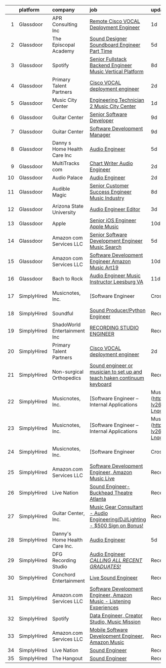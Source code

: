 

|    | platform    | company                       | job                                                                                                                                                                                                                                                                                                                                                                                                                                                                                                                                                                                                                                                                                                                                                                                                                                                                                                                                                                                                                                                                                                                                                                                                                                                                                                                                                     | update_time   | location                            |
|---:|:------------|:------------------------------|:--------------------------------------------------------------------------------------------------------------------------------------------------------------------------------------------------------------------------------------------------------------------------------------------------------------------------------------------------------------------------------------------------------------------------------------------------------------------------------------------------------------------------------------------------------------------------------------------------------------------------------------------------------------------------------------------------------------------------------------------------------------------------------------------------------------------------------------------------------------------------------------------------------------------------------------------------------------------------------------------------------------------------------------------------------------------------------------------------------------------------------------------------------------------------------------------------------------------------------------------------------------------------------------------------------------------------------------------------------|:--------------|:------------------------------------|
|  1 | Glassdoor   | APR Consulting Inc            | [Remote Cisco VOCAL Deployment Engineer](https://www.glassdoor.com/partner/jobListing.htm?pos=103&ao=1110586&s=58&guid=000001834f673c00b0a0a1afb8732415&src=GD_JOB_AD&t=SR&vt=w&ea=1&cs=1_c3245693&cb=1663484509447&jobListingId=1008144961409&cpc=9DC6E4D8324653EE&jrtk=3-0-1gd7mef1fjm4r801-1gd7mef22mbjm800-38b1b6dcd94dc75d--6NYlbfkN0DKYEYS6AaSgPeXyWAkdM8_YPNZv0Ej8KjQCXpwSuT3KN5h05DBiQlmBf-mfh9BB2_orXgrxoLBRMxkNRQrolYV9I2SUgpTV9TA5chH-UPupMt7FQa8OnBoqSaBdLcWyH47-zjvTPRP4kAtNejIFilcckzat_tTOpCvVeAJTRjhpw9BHZTvfd7a1E_8DuaWp6DsNzHss2lKCzsLmqHquCwzsavOWDcl_NrD9GhB-NPGOzJ56uysPIbQDbiGwVhfUK0XZP31xKB2G36w-ToPNh4szLBjnOhTNBrklk4xW5luorZoKmKKv-ZxaqCFVcgt2qLQGYvEVX4VV4nCuugCViUuPHGKSb8xOAM9h7WPPWzk-5-PNkJoyKp34GQzLR32m6RS2p_wzbWEkeiCas9EpaJNEqRS6Nfd-T1lCGVCw-h1aCBjkPQCD2hTGRDEcud9cwUSFfTt0ZxdVLukUI_cBnBc9cDUf9O91C4sU4HmKRQPFmVdCba6C-jihVuLrGeID5smmfcJlDN07ejJMpk1K9jB9UiJG7s8rk48lHgUkz2BHA%3D%3D)                                                                                                                                                                                                                                                                                                                                                                                                                           | 1d            | Houston, TX                         |
|  2 | Glassdoor   | The Episcopal Academy         | [Sound Designer  Soundboard Engineer  Part Time ](https://www.glassdoor.com/partner/jobListing.htm?pos=108&ao=1136043&s=58&guid=000001834f673c00b0a0a1afb8732415&src=GD_JOB_AD&t=SR&vt=w&ea=1&cs=1_f666541a&cb=1663484509447&jobListingId=1008134158666&jrtk=3-0-1gd7mef1fjm4r801-1gd7mef22mbjm800-42249c09ee087c0a-)                                                                                                                                                                                                                                                                                                                                                                                                                                                                                                                                                                                                                                                                                                                                                                                                                                                                                                                                                                                                                                   | 5d            | Newtown Square, PA                  |
|  3 | Glassdoor   | Spotify                       | [Senior Fullstack Backend Engineer  Music Vertical Platform](https://www.glassdoor.com/partner/jobListing.htm?pos=113&ao=1136043&s=58&guid=000001834f673c00b0a0a1afb8732415&src=GD_JOB_AD&t=SR&vt=w&cs=1_74903ff1&cb=1663484509448&jobListingId=1008129613240&jrtk=3-0-1gd7mef1fjm4r801-1gd7mef22mbjm800-a24b3b128f6f44d4-)                                                                                                                                                                                                                                                                                                                                                                                                                                                                                                                                                                                                                                                                                                                                                                                                                                                                                                                                                                                                                             | 8d            | New York, NY                        |
|  4 | Glassdoor   | Primary Talent Partners       | [Cisco VOCAL deployment engineer](https://www.glassdoor.com/partner/jobListing.htm?pos=104&ao=1110586&s=58&guid=000001834f673c00b0a0a1afb8732415&src=GD_JOB_AD&t=SR&vt=w&ea=1&cs=1_ffb23954&cb=1663484509447&jobListingId=1008142326403&cpc=3BA4CE39D5B5DEF5&jrtk=3-0-1gd7mef1fjm4r801-1gd7mef22mbjm800-7d00ccaf62efed1c--6NYlbfkN0DOCvLQenlXS7fh3AEEtPwhntZQnPW7UfiJ0vyM-Z38ZvlXuLrJoooXtLfzu_VlecwdXf2-mFmTvw5qj8J58wcNbZAHqxpQ0rPpLIecZwvN76JywW45ZeN-Zmdv4P0XYW4kVG34I6kwMMlkoMzHT0e0Kc1SMd9maj013JwK54aCCnnjzMboQBdj2AAmYQjrEJ8FylzVlxvfnZuZ-daCmI_sW5vflXQypeWhZ2PdRnkFBTsaIXECfNNaC8GRiHZ2TKpTP1-hABNurR3PdZAep5NpeOLpSrmhDAUo0Ol0Sig-kvBozYev4wCBoasvSKh-zU25lQuNqTTzdmFeMNwGq27Z5yzmjmYMk3oSqEsmxsWtEz8MMHKru7DpRvcTTFkvpOAbdu8XhzKTp-Gjd4-SPOHgPmmIJAb93hHr1d69xpl0_z6t3bc7wbvQ5deSe7a78WLk5a9HaIWrs12Ix-WA1jO5JjKae9CsxuMI86l4HvBMIjiBnV5dOAdIwDfrzT8CcPApi_cPYwyQ_g%3D%3D)                                                                                                                                                                                                                                                                                                                                                                                                                                                                  | 2d            | Remote                              |
|  5 | Glassdoor   | Music City Center             | [Engineering Technician 2   Music City Center](https://www.glassdoor.com/partner/jobListing.htm?pos=110&ao=1136043&s=58&guid=000001834f673c00b0a0a1afb8732415&src=GD_JOB_AD&t=SR&vt=w&ea=1&cs=1_e6f93a36&cb=1663484509448&jobListingId=1008144780824&jrtk=3-0-1gd7mef1fjm4r801-1gd7mef22mbjm800-9b4715f52be0fb3d-)                                                                                                                                                                                                                                                                                                                                                                                                                                                                                                                                                                                                                                                                                                                                                                                                                                                                                                                                                                                                                                      | 1d            | Nashville, TN                       |
|  6 | Glassdoor   | Guitar Center                 | [Senior Software Developer](https://www.glassdoor.com/partner/jobListing.htm?pos=115&ao=1136043&s=58&guid=000001834f673c00b0a0a1afb8732415&src=GD_JOB_AD&t=SR&vt=w&cs=1_9c30f586&cb=1663484509448&jobListingId=1008126583887&jrtk=3-0-1gd7mef1fjm4r801-1gd7mef22mbjm800-2b3b599a2892437b-)                                                                                                                                                                                                                                                                                                                                                                                                                                                                                                                                                                                                                                                                                                                                                                                                                                                                                                                                                                                                                                                              | 9d            | Frederick, MD                       |
|  7 | Glassdoor   | Guitar Center                 | [Software Development Manager](https://www.glassdoor.com/partner/jobListing.htm?pos=114&ao=1136043&s=58&guid=000001834f673c00b0a0a1afb8732415&src=GD_JOB_AD&t=SR&vt=w&cs=1_5dbbc6ff&cb=1663484509448&jobListingId=1008126583885&jrtk=3-0-1gd7mef1fjm4r801-1gd7mef22mbjm800-090270ed63fc687b-)                                                                                                                                                                                                                                                                                                                                                                                                                                                                                                                                                                                                                                                                                                                                                                                                                                                                                                                                                                                                                                                           | 9d            | Frederick, MD                       |
|  8 | Glassdoor   | Danny s Home Health Care Inc  | [Audio Engineer](https://www.glassdoor.com/partner/jobListing.htm?pos=102&ao=1110586&s=58&guid=000001834f673c00b0a0a1afb8732415&src=GD_JOB_AD&t=SR&vt=w&ea=1&cs=1_d46cb82b&cb=1663484509447&jobListingId=1008134151228&cpc=217C45A42544DB93&jrtk=3-0-1gd7mef1fjm4r801-1gd7mef22mbjm800-d96fd0092005e7ba--6NYlbfkN0BoInTxaLMgkHfYaVP3cjWr3Sg06t2RqWCP-gXfyzuwcAKjbigUHLNrL0tn_yz6JlUOWou0FcGHTzr2os2mD1KAPpd-ACAcwY0h9eauOD3aWG_L3Dx0BkTIHnyCalEaEiU-pjJg_8aKBVZXC2f7pUDDYWRJO-tzJ-e7l1wrtaTNOcOW7ZrA-UAstBtsnPwPdV7xobSiYdBOkSwBNx5OH2s5mwo2T_QtpLMqkMnPexMBonlwqeyJ3a2EiSCp0saLWnAy1Iwyl6ULHXgkRM6So91QlHY197RJgTLDPWGNeKOUGloFCNvM8BJwOjQv72gTTCev18Im5Gpylk4SiOgyGumj3hWjOBX68PcDCCFy8cN31lnQNUY3d-4AR0m4rs5jfSSMaN39hP-hbZE8FuwFwpwqEjhNHA0ZP8n5QsKehS4cOgDCCWMh7Ie-xOvLq_q1qWg4C3EGLBwri1HWYqs2mD2DMDFlSB6GCfjDi98fiMJJSlAv_azGJTJ_evKoYMs6Lhk%3D)                                                                                                                                                                                                                                                                                                                                                                                                                                                                                                 | 5d            | Berkley, MI                         |
|  9 | Glassdoor   | MultiTracks com               | [Chart Writer   Audio Engineer](https://www.glassdoor.com/partner/jobListing.htm?pos=106&ao=1136043&s=58&guid=000001834f673c00b0a0a1afb8732415&src=GD_JOB_AD&t=SR&vt=w&cs=1_d49061b8&cb=1663484509447&jobListingId=1008142207996&jrtk=3-0-1gd7mef1fjm4r801-1gd7mef22mbjm800-ccfc7e7d8acd7691-)                                                                                                                                                                                                                                                                                                                                                                                                                                                                                                                                                                                                                                                                                                                                                                                                                                                                                                                                                                                                                                                          | 2d            | Cedar Park, TX                      |
| 10 | Glassdoor   | Audio Palace                  | [Audio Engineer](https://www.glassdoor.com/partner/jobListing.htm?pos=109&ao=1136043&s=58&guid=000001834f673c00b0a0a1afb8732415&src=GD_JOB_AD&t=SR&vt=w&ea=1&cs=1_4594639a&cb=1663484509447&jobListingId=1008142812191&jrtk=3-0-1gd7mef1fjm4r801-1gd7mef22mbjm800-1eaa16ddf4411fa3-)                                                                                                                                                                                                                                                                                                                                                                                                                                                                                                                                                                                                                                                                                                                                                                                                                                                                                                                                                                                                                                                                    | 2d            | Virginia Beach, VA                  |
| 11 | Glassdoor   | Audible Magic                 | [Senior Customer Success Engineer   Music Industry](https://www.glassdoor.com/partner/jobListing.htm?pos=111&ao=1136043&s=58&guid=000001834f673c00b0a0a1afb8732415&src=GD_JOB_AD&t=SR&vt=w&ea=1&cs=1_0cfa9dbb&cb=1663484509448&jobListingId=1008130465709&jrtk=3-0-1gd7mef1fjm4r801-1gd7mef22mbjm800-d82875c7ce777cf8-)                                                                                                                                                                                                                                                                                                                                                                                                                                                                                                                                                                                                                                                                                                                                                                                                                                                                                                                                                                                                                                 | 8d            | Los Gatos, CA                       |
| 12 | Glassdoor   | Arizona State University      | [Audio Engineer Editor](https://www.glassdoor.com/partner/jobListing.htm?pos=105&ao=1136043&s=58&guid=000001834f673c00b0a0a1afb8732415&src=GD_JOB_AD&t=SR&vt=w&cs=1_c1659042&cb=1663484509447&jobListingId=1008140425327&jrtk=3-0-1gd7mef1fjm4r801-1gd7mef22mbjm800-89bab4b42d4210d4-)                                                                                                                                                                                                                                                                                                                                                                                                                                                                                                                                                                                                                                                                                                                                                                                                                                                                                                                                                                                                                                                                  | 3d            | Phoenix, AZ                         |
| 13 | Glassdoor   | Apple                         | [Senior iOS Engineer   Apple Music](https://www.glassdoor.com/partner/jobListing.htm?pos=101&ao=1110586&s=58&guid=000001834f673c00b0a0a1afb8732415&src=GD_JOB_AD&t=SR&vt=w&cs=1_1af24a77&cb=1663484509446&jobListingId=1008124638462&cpc=8795CF9063CD573D&jrtk=3-0-1gd7mef1fjm4r801-1gd7mef22mbjm800-b40472fcd5b77a01--6NYlbfkN0BvKrLyj5gPmtZO9T8euul8TCxuuKNOtzRJOomxnwSEodTz2Bc-sPZlC5mDe-NOaJj3uJWhcftnQ1EeXYDYOhOD57yPluTzB7iCWM8TunRiGMJPuBJBLXDP2TWVf1DPRuN5EbUfRePyfAwSkSYaw9N6mbka4b9bxgwV-hCUhwq6fE6WTheRefACXzW0a0klWIX67t7DWgPy78xZW-LGdmamEtWrTB4T32ZQcDhvEmdNDRgvOHAHMyDfxyH3Dk2BFRtkdDIawP-CIE00AjSFGMvHbmAtSfdJIDKDXGVYFWgGSMeGIiBsodWCeK5dNYkeKlvceGdRuPtvr4PQjONMzUXhuAo-LJvi_xifc27AHG_8LRY8xEo-I7XPtLjTUlxl4AyaiO-g3PX0fN8gr1D-WqALySFd2tyGEXDZgRCtiGEdSA0AQC88cNG5Ig5pHxAZK9_18nYVSvbIvOiGPKoBsHn7g_KzMWYG1gOeFg9mAfPr4zf8s9kHjql0XXddvc3A6eA5w0Xp30Ac_KJ9mKnPy06TC49kUhnpeb30q48ATEbNr2nc5L5X4hur1R96_UCKDK2BdjlPGSUSbQtFdofK0SXUC6KVZ1ZBexRtUqox4d6I39Cm9WAoVib63N9JngVKXq78jERv1g0Gnnl2ovrM_WFtzcYCCyBGuQ5rFcuK1U9vETxQzmglqlApNxdVwzPbOALwMzLy-HJcBVA8RcwUBoGBkdDqx3sM8nrm2ZZySVg9wg4Fmmiuv2wPqAnBj5MTUgbLxKll1rfDNjsgcTRfTk6JQjs_S4NyaHpHyu5R0r01ZXUiYG8e6az26GCrDKcs_FqPMtf-qfHhfJBiFGRhRlgorTIQo5915kWKkbJiokdKGEaBL1m4bKLm9JYyHNOb6TGIuVw1fJ83UTSyjFU4BkmYOa5ikX7zoldvjz6qo0G76l2Au4_H6KdUjEml25zNChXKJ_8Dt6TVlk3SDP8iOD5l) | 10d           | San Diego, CA                       |
| 14 | Glassdoor   | Amazon com Services LLC       | [Senior Software Development Engineer  Music  Search ](https://www.glassdoor.com/partner/jobListing.htm?pos=112&ao=1136043&s=58&guid=000001834f673c00b0a0a1afb8732415&src=GD_JOB_AD&t=SR&vt=w&cs=1_086bd472&cb=1663484509448&jobListingId=1008133918419&jrtk=3-0-1gd7mef1fjm4r801-1gd7mef22mbjm800-15b8ae8ba5cd7a7a-)                                                                                                                                                                                                                                                                                                                                                                                                                                                                                                                                                                                                                                                                                                                                                                                                                                                                                                                                                                                                                                   | 5d            | San Francisco, CA                   |
| 15 | Glassdoor   | Amazon com Services LLC       | [Software Development Engineer   Amazon Music  Art19](https://www.glassdoor.com/partner/jobListing.htm?pos=107&ao=1136043&s=58&guid=000001834f673c00b0a0a1afb8732415&src=GD_JOB_AD&t=SR&vt=w&cs=1_5e727efb&cb=1663484509447&jobListingId=1008122422712&jrtk=3-0-1gd7mef1fjm4r801-1gd7mef22mbjm800-8fdf4b8576848af7-)                                                                                                                                                                                                                                                                                                                                                                                                                                                                                                                                                                                                                                                                                                                                                                                                                                                                                                                                                                                                                                    | 10d           | San Francisco, CA                   |
| 16 | Glassdoor   | Bach to Rock                  | [Audio Engineer Music Instructor   Leesburg  VA](https://www.glassdoor.com/partner/jobListing.htm?pos=116&ao=1136043&s=58&guid=000001834f673c00b0a0a1afb8732415&src=GD_JOB_AD&t=SR&vt=w&ea=1&cs=1_4b54e955&cb=1663484509448&jobListingId=1008121513694&jrtk=3-0-1gd7mef1fjm4r801-1gd7mef22mbjm800-740c828b02a08e51-)                                                                                                                                                                                                                                                                                                                                                                                                                                                                                                                                                                                                                                                                                                                                                                                                                                                                                                                                                                                                                                    | 11d           | Leesburg, VA                        |
| 17 | SimplyHired | Musicnotes, Inc.              | [Software Engineer | Cross-Platform Apps | Music Industry](https://www.simplyhired.com/job/k8E4fg8SWWqgvPsk4kBA2CqJDhhUZAmYysUfvRGHibz7cVQEY9wzyw?q=music+engineer)                                                                                                                                                                                                                                                                                                                                                                                                                                                                                                                                                                                                                                                                                                                                                                                                                                                                                                                                                                                                                                                                                                                                                                                     | Recently      | Remote                              |
| 18 | SimplyHired | Soundful                      | [Sound Producer/Python Engineer](https://www.simplyhired.com/job/fKwTfqRWVzhZJJT6yoybTUB5_pL76wxlddnu6kqy2_naoU7JVaHVBQ?q=music+engineer)                                                                                                                                                                                                                                                                                                                                                                                                                                                                                                                                                                                                                                                                                                                                                                                                                                                                                                                                                                                                                                                                                                                                                                                                               | Recently      | Remote                              |
| 19 | SimplyHired | ShadoWorld Entertainment Inc  | [RECORDING STUDIO ENGINEER](https://www.simplyhired.com/job/LuUo1uNsflz97Kc2VUvstOqF-GlyVnesKKVECsAsCY7m3CzEC5ML1A?q=music+engineer)                                                                                                                                                                                                                                                                                                                                                                                                                                                                                                                                                                                                                                                                                                                                                                                                                                                                                                                                                                                                                                                                                                                                                                                                                    | Recently      | Los Angeles, CA                     |
| 20 | SimplyHired | Primary Talent Partners       | [Cisco VOCAL deployment engineer](https://www.simplyhired.com/job/0rDjE0CCKbhFGZXJHiS_xQP1P-3tbPR2ePqgzRoJL-UXm89Dr0z4ZQ?q=music+engineer)                                                                                                                                                                                                                                                                                                                                                                                                                                                                                                                                                                                                                                                                                                                                                                                                                                                                                                                                                                                                                                                                                                                                                                                                              | 2d            | Remote                              |
| 21 | SimplyHired | Non-surgical Orthopedics      | [Sound engineer or musician to set up and teach haken continuum keyboard](https://www.simplyhired.com/job/7y5RxfWgvBhvD5ARANj7xR1wS24g3fPvxpYIHCnLHOc6p5-BJXdA0g?q=music+engineer)                                                                                                                                                                                                                                                                                                                                                                                                                                                                                                                                                                                                                                                                                                                                                                                                                                                                                                                                                                                                                                                                                                                                                                      | Recently      | Hicksville, NY                      |
| 22 | SimplyHired | Musicnotes, Inc.              | [Software Engineer – Internal Applications | Music Industry](https://www.simplyhired.com/job/CJj4BR8cQSu-lv26kchc9c99R6mB050UHH-Lnqgt3YQdfFX2vFlL3A?q=music+engineer)                                                                                                                                                                                                                                                                                                                                                                                                                                                                                                                                                                                                                                                                                                                                                                                                                                                                                                                                                                                                                                                                                                                                                                                   | Recently      | Remote                              |
| 23 | SimplyHired | Musicnotes, Inc.              | [Software Engineer – Internal Applications | Music Industry](https://www.simplyhired.com/job/CJj4BR8cQSu-lv26kchc9c99R6mB050UHH-Lnqgt3YQdfFX2vFlL3A?q=music+engineer)                                                                                                                                                                                                                                                                                                                                                                                                                                                                                                                                                                                                                                                                                                                                                                                                                                                                                                                                                                                                                                                                                                                                                                                   | Recently      | Remote                              |
| 24 | SimplyHired | Musicnotes, Inc.              | [Software Engineer | Cross-Platform Apps | Music Industry](https://www.simplyhired.com/job/k8E4fg8SWWqgvPsk4kBA2CqJDhhUZAmYysUfvRGHibz7cVQEY9wzyw?q=music+engineer)                                                                                                                                                                                                                                                                                                                                                                                                                                                                                                                                                                                                                                                                                                                                                                                                                                                                                                                                                                                                                                                                                                                                                                                     | Recently      | Remote                              |
| 25 | SimplyHired | Amazon.com Services LLC       | [Software Development Engineer, Amazon Music Live](https://www.simplyhired.com/job/mpgzgT6r885fjDF9t9oYbhMiUPQvAME3CQopjyPobkAI9WLjTXZnMg?q=music+engineer)                                                                                                                                                                                                                                                                                                                                                                                                                                                                                                                                                                                                                                                                                                                                                                                                                                                                                                                                                                                                                                                                                                                                                                                             | Recently      | Remote +1 location                  |
| 26 | SimplyHired | Live Nation                   | [Sound Engineer-Buckhead Theatre Atlanta](https://www.simplyhired.com/job/CS_P1LrQEVWhUzfOy9HGh8tKdpV6HYhrpLJTOl-mNWdUzrFJGN3YUA?q=music+engineer)                                                                                                                                                                                                                                                                                                                                                                                                                                                                                                                                                                                                                                                                                                                                                                                                                                                                                                                                                                                                                                                                                                                                                                                                      | Recently      | Atlanta, GA                         |
| 27 | SimplyHired | Guitar Center, Inc.           | [Music Gear Consultant - Audio Engineering/DJ/Lighting - $500 Sign on Bonus!](https://www.simplyhired.com/job/A1q2-hoFBf33n2hzvrtqJdUCpA-f5UgA83I6sNug1CkHmCGdLFdqzA?q=music+engineer)                                                                                                                                                                                                                                                                                                                                                                                                                                                                                                                                                                                                                                                                                                                                                                                                                                                                                                                                                                                                                                                                                                                                                                  | Recently      | Nashville, TN                       |
| 28 | SimplyHired | Danny's Home Health Care Inc. | [Audio Engineer](https://www.simplyhired.com/job/F1FzUP3z40ElkR4H5ulyLtbfchMPAbkUXZ3ww5sJeRmeT_hteiRp-A?q=music+engineer)                                                                                                                                                                                                                                                                                                                                                                                                                                                                                                                                                                                                                                                                                                                                                                                                                                                                                                                                                                                                                                                                                                                                                                                                                               | 5d            | Berkley, MI                         |
| 29 | SimplyHired | DFG Recording Studio          | [Audio Engineer *CALLING ALL RECENT GRADUATES!*](https://www.simplyhired.com/job/PiqGQxWLw6vUGDkTZbSgkQCJkK2Cpy_eGD64oksENeGPAesJ5YsuSA?q=music+engineer)                                                                                                                                                                                                                                                                                                                                                                                                                                                                                                                                                                                                                                                                                                                                                                                                                                                                                                                                                                                                                                                                                                                                                                                               | Recently      | Orange, NJ                          |
| 30 | SimplyHired | Conchord Entertainment        | [Live Sound Engineer](https://www.simplyhired.com/job/UEA40oo_tuyiPqvpC2XRNDDUAd6VWYQaSSZopTq90hge9e7ynS5vdw?q=music+engineer)                                                                                                                                                                                                                                                                                                                                                                                                                                                                                                                                                                                                                                                                                                                                                                                                                                                                                                                                                                                                                                                                                                                                                                                                                          | Recently      | Boston, MA                          |
| 31 | SimplyHired | Amazon.com Services LLC       | [Software Development Engineer, Amazon Music - Listening Experiences](https://www.simplyhired.com/job/YHwS5nRobLz3g7QmxKjYHE_-NmQYgK6f0Wtg9OOgzGIPeFH2CGHMIg?q=music+engineer)                                                                                                                                                                                                                                                                                                                                                                                                                                                                                                                                                                                                                                                                                                                                                                                                                                                                                                                                                                                                                                                                                                                                                                          | Recently      | United States +2 locations          |
| 32 | SimplyHired | Spotify                       | [Data Engineer, Creator Studio, Music Mission](https://www.simplyhired.com/job/gx6_0Pe4pjCb2iMDm-oEabY8egsyZ1Ii5bgjJRk6_cKJ1o2Hf2rTOA?q=music+engineer)                                                                                                                                                                                                                                                                                                                                                                                                                                                                                                                                                                                                                                                                                                                                                                                                                                                                                                                                                                                                                                                                                                                                                                                                 | Recently      | New York, NY                        |
| 33 | SimplyHired | Amazon.com Services LLC       | [Mobile Software Development Engineer, Amazon Music](https://www.simplyhired.com/job/rsCpBFn9OPkke_bvO-qBzJn5h5ReCdfOAt4WT5ZVWGLUNKcNA3LNNA?q=music+engineer)                                                                                                                                                                                                                                                                                                                                                                                                                                                                                                                                                                                                                                                                                                                                                                                                                                                                                                                                                                                                                                                                                                                                                                                           | Recently      | Remote +3 locations                 |
| 34 | SimplyHired | Live Nation                   | [Sound Engineer](https://www.simplyhired.com/job/bbw4x89oPMtkrBctyDheYqQZ0L-XhCo4vFHHd3Shy7reZt1WcADa7Q?q=music+engineer)                                                                                                                                                                                                                                                                                                                                                                                                                                                                                                                                                                                                                                                                                                                                                                                                                                                                                                                                                                                                                                                                                                                                                                                                                               | Recently      | North Myrtle Beach, SC +3 locations |
| 35 | SimplyHired | The Hangout                   | [Sound Engineer](https://www.simplyhired.com/job/pPtma4KfpJL8yv0IV160PCctZ7zJieTNPnwDrISJ5-REzhgDQyRTVw?q=music+engineer)                                                                                                                                                                                                                                                                                                                                                                                                                                                                                                                                                                                                                                                                                                                                                                                                                                                                                                                                                                                                                                                                                                                                                                                                                               | Recently      | Myrtle Beach, SC                    |